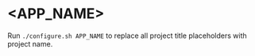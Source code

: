 # <APP_NAME>

Run `./configure.sh APP_NAME` to replace all project title placeholders with project name.
